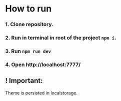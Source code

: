 # How to run 
### 1. Clone repository.
### 2. Run in terminal in root of the project ``npm i``.
### 3. Run ``npm run dev``
### 4. Open http://localhost:7777/

## ! Important:
Theme is persisted in localstorage.
